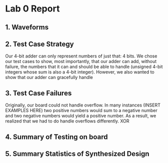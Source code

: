 # Lab 0 Report
## 1. Waveforms

## 2. Test Case Strategy
Our 4-bit adder can only represent numbers of just that: 4 bits. We chose our test cases to show, most importantly, that our adder can add, without failure, the numbers that it can and should be able to handle (unsigned 4-bit integers whose sum is also a 4-bit integer). However, we also wanted to show that our adder can gracefully handle

## 3. Test Case Failures
Originally, our board could not handle overflow. In many instances (INSERT EXAMPLES HERE) two positive numbers would sum to a negative number and two negative numbers would yield a positive number. As a result, we realized that we had to do handle overflows differently. XOR

## 4. Summary of Testing on board

## 5. Summary Statistics of Synthesized Design
